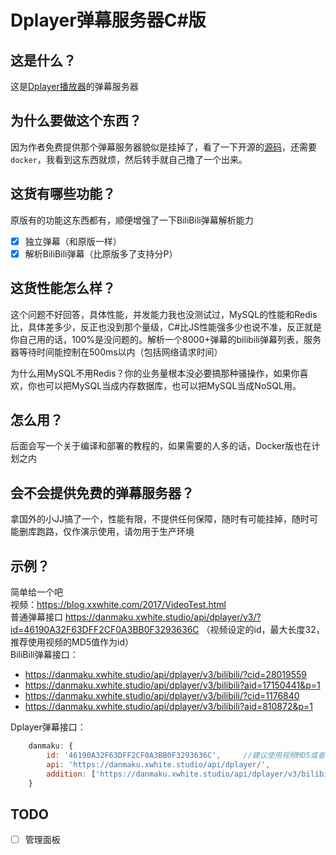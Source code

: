 # Dplayer弹幕服务器C#版

## 这是什么？

这是[Dplayer播放器](https://github.com/MoePlayer/DPlayer)的弹幕服务器

## 为什么要做这个东西？

因为作者免费提供那个弹幕服务器貌似是挂掉了，看了一下开源的[源码](https://github.com/MoePlayer/DPlayer-node)，还需要`docker`，我看到这东西就烦，然后转手就自己撸了一个出来。

## 这货有哪些功能？

原版有的功能这东西都有，顺便增强了一下BiliBili弹幕解析能力

- [x] 独立弹幕（和原版一样）
- [x] 解析BiliBili弹幕（比原版多了支持分P）

## 这货性能怎么样？

这个问题不好回答，具体性能，并发能力我也没测试过，MySQL的性能和Redis比，具体差多少，反正也没到那个量级，C#比JS性能强多少也说不准，反正就是你自己用的话，100%是没问题的。解析一个8000+弹幕的bilibili弹幕列表，服务器等待时间能控制在500ms以内（包括网络请求时间）

为什么用MySQL不用Redis？你的业务量根本没必要搞那种骚操作，如果你喜欢，你也可以把MySQL当成内存数据库，也可以把MySQL当成NoSQL用。

## 怎么用？

后面会写一个关于编译和部署的教程的，如果需要的人多的话，Docker版也在计划之内

## 会不会提供免费的弹幕服务器？

拿国外的小JJ搞了一个，性能有限，不提供任何保障，随时有可能挂掉，随时可能删库跑路，仅作演示使用，请勿用于生产环境

## 示例？

简单给一个吧   
视频：https://blog.xxwhite.com/2017/VideoTest.html  
普通弹幕接口 https://danmaku.xwhite.studio/api/dplayer/v3/?id=46190A32F63DFF2CF0A3BB0F3293636C （视频设定的id，最大长度32，推荐使用视频的MD5值作为id）  
BiliBili弹幕接口：  
- https://danmaku.xwhite.studio/api/dplayer/v3/bilibili/?cid=28019559
- https://danmaku.xwhite.studio/api/dplayer/v3/bilibili?aid=17150441&p=1
- https://danmaku.xwhite.studio/api/dplayer/v3/bilibili/?cid=1176840
- https://danmaku.xwhite.studio/api/dplayer/v3/bilibili?aid=810872&p=1

Dplayer弹幕接口：

```js
    danmaku: {
        id: '46190A32F63DFF2CF0A3BB0F3293636C',     //建议使用视频MD5或者其他唯一值
        api: 'https://danmaku.xwhite.studio/api/dplayer/',
        addition: ['https://danmaku.xwhite.studio/api/dplayer/v3/bilibili?cid=cid']    //可使用cid或者aid+p作为参数，p默认为1
    }
```


## TODO

- [ ] 管理面板